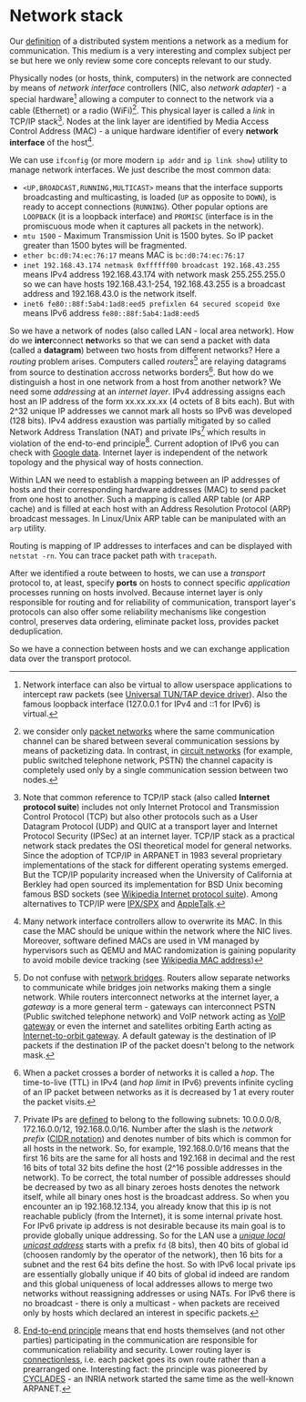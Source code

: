 # Network stack

Our [definition](./introduction/overview.html) of a distributed system mentions a network as a medium for communication. This medium is a very interesting and complex subject per se but here we only review some core concepts relevant to our study.

Physically nodes (or hosts, think, computers) in the network are connected by means of *network interface* controllers (NIC, also *network adapter*) - a special hardware[^virtual_interface] allowing a computer to connect to the network via a cable (Ethernet) or a radio (WiFi)[^packet_switching]. This physical layer is called a *link* in TCP/IP stack[^tcpip]. Nodes at the link layer are identified by Media Access Control Address (MAC) - a unique hardware identifier of every **network interface** of the host[^mac].

We can use `ifconfig` (or more modern `ip addr` and `ip link show`) utility to manage network interfaces. We just describe the most common data:
* `<UP,BROADCAST,RUNNING,MULTICAST>` means that the interface supports broadcasting and multicasting, is loaded (`UP` as opposite to `DOWN`), is ready to accept connections (`RUNNING`). Other popular options are `LOOPBACK` (it is a loopback interface) and `PROMISC` (interface is in the promiscuous mode when it captures all packets in the network).
* `mtu 1500` - Maximum Transmission Unit is 1500 bytes. So IP packet greater than 1500 bytes will be fragmented.
* `ether bc:d0:74:ec:76:17` means MAC is `bc:d0:74:ec:76:17`
* `inet 192.168.43.174 netmask 0xffffff00 broadcast 192.168.43.255` means IPv4 address 192.168.43.174 with network mask 255.255.255.0 so we can have hosts 192.168.43.1-254, 192.168.43.255 is a broadcast address and 192.168.43.0 is the network itself.
* `inet6 fe80::88f:5ab4:1ad8:eed5 prefixlen 64 secured scopeid 0xe` means IPv6 address `fe80::88f:5ab4:1ad8:eed5`

So we have a network of nodes (also called LAN - local area network). How do we **inter**connect **net**works so that we can send a packet with data (called a **datagram**) between two hosts from different networks? Here a *routing* problem arises. Computers called *routers*[^bridge] are relaying datagrams from source to destination accross networks borders[^hop]. But how do we distinguish a host in one network from a host from another network? We need some *addressing* at an *internet layer*. IPv4 addressing assigns each host an IP address of the form xx.xx.xx.xx (4 octets of 8 bits each). But with 2^32 unique IP addresses we cannot mark all hosts so IPv6 was developed (128 bits). IPv4 address exaustion was partially mitigated by so called Network Address Translation (NAT) and private IPs[^private_ips] which results in violation of the end-to-end principle[^end2end]. Current adoption of IPv6 you can check with [Google data](https://www.google.com/intl/en/ipv6/statistics.html).
Internet layer is independent of the network topology and the physical way of hosts connection.

Within LAN we need to establish a mapping between an IP addresses of hosts and their corresponding hardware addresses (MAC) to send packet from one host to another. Such a mapping is called ARP table (or ARP cache) and is filled at each host with an Address Resolution Protocol (ARP) broadcast messages. In Linux/Unix ARP table can be manipulated with an `arp` utility.

Routing is mapping of IP addresses to interfaces and can be displayed with `netstat -rn`. You can trace packet path with `tracepath`.

After we identified a route between to hosts, we can use a *transport* protocol to, at least, specify **ports** on hosts to connect specific *application* processes running on hosts involved. Because internet layer is only responsible for routing and for reliability of communication, transport layer's protocols can also offer some reliability mechanisms like congestion control, preserves data ordering, eliminate packet loss, provides packet deduplication. 

So we have a connection between hosts and we can exchange application data over the transport protocol.

[^virtual_interface]: Network interface can also be virtual to allow userspace applications to intercept raw packets (see [Universal TUN/TAP device driver](https://www.kernel.org/doc/Documentation/networking/tuntap.txt)). Also the famous loopback interface (127.0.0.1 for IPv4 and ::1 for IPv6) is virtual.

[^packet_switching]: we consider only [packet networks](https://en.wikipedia.org/wiki/Packet_switching) where the same communication channel can be shared between several communication sessions by means of packetizing data. In contrast, in [circuit networks](https://en.wikipedia.org/wiki/Circuit_switching) (for example, public switched telephone network, PSTN) the channel capacity is completely used only by a single communication session between two nodes.

[^tcpip]: Note that common reference to TCP/IP stack (also called **Internet protocol suite**) includes not only Internet Protocol and Transmission Control Protocol (TCP) but also other protocols such as a User Datagram Protocol (UDP) and QUIC at a transport layer and Internet Protocol Security (IPSec) at an internet layer. TCP/IP stack as a practical network stack predates the OSI theoretical model for general networks.
Since the adoption of TCP/IP in ARPANET in 1983 several proprietary implementations of the stack for different operating systems emerged. But the TCP/IP popularity increased when the University of California at Berkley had open sourced its implementation for BSD Unix becoming famous BSD sockets (see [Wikipedia Internet protocol suite](https://en.wikipedia.org/wiki/Internet_protocol_suite)). Among alternatives to TCP/IP were [IPX/SPX](https://en.wikipedia.org/wiki/IPX/SPX) and [AppleTalk](https://en.wikipedia.org/wiki/AppleTalk).

[^mac]: Many network interface controllers allow to overwrite its MAC. In this case the MAC should be unique within the network where the NIC lives. Moreover, software defined MACs are used in VM managed by hypervisors such as QEMU and MAC randomization is gaining popularity to avoid mobile device tracking (see [Wikipedia MAC address](https://en.wikipedia.org/wiki/MAC_address#Usage_in_hosts))

[^bridge]: Do not confuse with [network bridges](https://en.wikipedia.org/wiki/Network_bridge). Routers allow separate networks to communicate while bridges join networks making them a single network. While routers interconnect networks at the internet layer, a *gateway* is a more general term - gateways can interconnect PSTN (Public switched telephone network) and VoIP network acting as [VoIP gateway](https://en.wikipedia.org/wiki/VoIP_gateway) or even the internet and satellites orbiting Earth acting as [Internet-to-orbit gateway](https://en.wikipedia.org/wiki/Gateway_(telecommunications)#Internet-to-orbit_gateway). A default gateway is the destination of IP packets if the destination IP of the packet doesn't belong to the network mask.

[^hop]: When a packet crosses a border of networks it is called a *hop*. The time-to-live (TTL) in IPv4 (and *hop limit* in IPv6) prevents infinite cycling of an IP packet between networks as it is decreased by 1 at every router the packet visits.

[^private_ips]: Private IPs are [defined](https://datatracker.ietf.org/doc/html/rfc1918#section-3) to belong to the following subnets: 10.0.0.0/8, 172.16.0.0/12, 192.168.0.0/16. Number after the slash is the *network prefix* ([CIDR notation](https://en.wikipedia.org/wiki/Classless_Inter-Domain_Routing)) and denotes number of bits which is common for all hosts in the network. So, for example, 192.168.0.0/16 means that the first 16 bits are the same for all hosts and 192.168 in decimal and the rest 16 bits of total 32 bits define the host (2^16 possible addresses in the network). To be correct, the total number of possible addresses should be decreased by two as all binary zeroes hosts denotes the network itself, while all binary ones host is the broadcast address. So when you encounter an ip 192.168.12.134, you already know that this ip is not reachable publicly (from the Internet), it is some internal private host.
For IPv6 private ip address is not desirable because its main goal is to provide globally unique addressing. So for the LAN use a [*unique local unicast address*](https://datatracker.ietf.org/doc/html/rfc4193) starts with a prefix `fd` (8 bits), then 40 bits of global id (choosen randomly by the operator of the network), then 16 bits for a subnet and the rest 64 bits define the host. So with IPv6 local private ips are essentially globally unique if 40 bits of global id indeed are random and this global uniqueness of local addresses allows to merge two networks without reassigning addresses or using NATs. For IPv6 there is no broadcast - there is only a multicast - when packets are received only by hosts which declared an interest in specific packets.

[^end2end]: [End-to-end principle](https://en.wikipedia.org/wiki/End-to-end_principle) means that end hosts themselves (and not other parties) participating in the communication are responsible for communication reliability and security. Lower routing layer is [connectionless](https://en.wikipedia.org/wiki/Connectionless_communication), i.e. each packet goes its own route rather than a prearranged one. Interesting fact: the principle was pioneered by [CYCLADES](https://en.wikipedia.org/wiki/CYCLADES) - an INRIA network started the same time as the well-known ARPANET.

